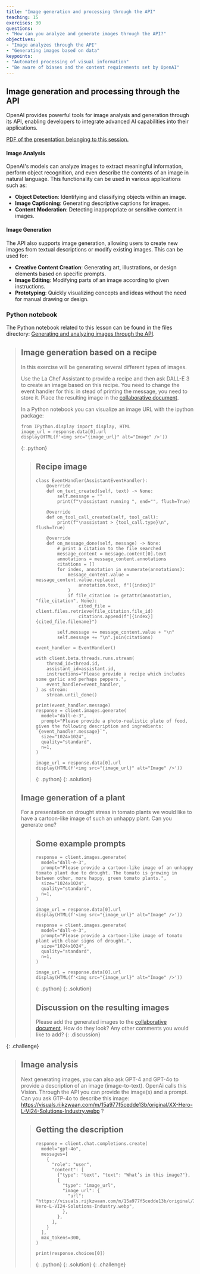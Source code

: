 ```yaml
---
title: "Image generation and processing through the API"
teaching: 15
exercises: 30
questions:
- "How can you analyze and generate images through the API?"
objectives:
- "Image analyzes through the API"
- "Generating images based on data"
keypoints:
- "Automated processing of visual information"
- "Be aware of biases and the content requirements set by OpenAI"
---
```


## Image generation and processing through the API

OpenAI provides powerful tools for image analysis and generation through its API, enabling developers to integrate advanced AI capabilities into their applications. 

<a href="{{site.workshop_site}}files/06_imagegeneration.pdf">PDF of the presentation belonging to this session.</a>


#### Image Analysis
OpenAI's models can analyze images to extract meaningful information, perform object recognition, and even describe the contents of an image in natural language. This functionality can be used in various applications such as:

- **Object Detection**: Identifying and classifying objects within an image.
- **Image Captioning**: Generating descriptive captions for images.
- **Content Moderation**: Detecting inappropriate or sensitive content in images.

#### Image Generation
The API also supports image generation, allowing users to create new images from textual descriptions or modify existing images. This can be used for:

- **Creative Content Creation**: Generating art, illustrations, or design elements based on specific prompts.
- **Image Editing**: Modifying parts of an image according to given instructions.
- **Prototyping**: Quickly visualizing concepts and ideas without the need for manual drawing or design.

### Python notebook

The Python notebook related to this lesson can be found in the files directory: <a href="{{site.workshop_site}}files/image_analysis.ipynb">Generating and analyzing images through the API</a>.


> ## Image generation based on a recipe
> In this exercise will be generating several different types of images.
>
> Use the La Chef Assistant to provide a recipe and then ask DALL-E 3 to create an image based on this recipe. You need to change the event handler for this: in stead of printing the message, you need to store it. Place the resulting image in the <a href="{{ page.collaborative_notes }}">collaborative document</a>.
> 
> In a Python notebook you can visualize an image URL with the ipython package:
> ~~~
> from IPython.display import display, HTML
> image_url = response.data[0].url
> display(HTML(f'<img src="{image_url}" alt="Image" />'))
> ~~~
> {: .python}
> > ## Recipe image
> > ~~~
> > class EventHandler(AssistantEventHandler):
> >     @override
> >     def on_text_created(self, text) -> None:
> >         self.message = ""
> >         print(f"\nassistant running ", end="", flush=True)
> > 
> >     @override
> >     def on_tool_call_created(self, tool_call):
> >         print(f"\nassistant > {tool_call.type}\n", flush=True)
> > 
> >     @override
> >     def on_message_done(self, message) -> None:
> >         # print a citation to the file searched
> >         message_content = message.content[0].text
> >         annotations = message_content.annotations
> >         citations = []
> >         for index, annotation in enumerate(annotations):
> >             message_content.value = message_content.value.replace(
> >                 annotation.text, f"[{index}]"
> >             )
> >             if file_citation := getattr(annotation, "file_citation", None):
> >                 cited_file = client.files.retrieve(file_citation.file_id)
> >                 citations.append(f"[{index}] {cited_file.filename}")
> > 
> >         self.message += message_content.value + "\n"
> >         self.message += "\n".join(citations)
> > 
> > event_handler = EventHandler()
> > 
> > with client.beta.threads.runs.stream(
> >     thread_id=thread.id,
> >     assistant_id=assistant.id,
> >     instructions="Please provide a recipe which includes some garlic and perhaps peppers.",
> >     event_handler=event_handler,
> > ) as stream:
> >     stream.until_done()
> > 
> > print(event_handler.message)
> > response = client.images.generate(
> >   model="dall-e-3",
> >   prompt="Please provide a photo-realistic plate of food, given the following description and ingredients: `{event_handler.message}`",
> >   size="1024x1024",
> >   quality="standard",
> >   n=1,
> > )
> > 
> > image_url = response.data[0].url
> > display(HTML(f'<img src="{image_url}" alt="Image" />'))
> > ~~~
> >{: .python}
> {: .solution}
> ## Image generation of a plant
> For a presentation on drought stress in tomato plants we would like to have a cartoon-like image of such an unhappy plant. Can you generate one?
> > ## Some example prompts
> > ~~~
> > response = client.images.generate(
> >   model="dall-e-3",
> >   prompt="Please provide a cartoon-like image of an unhappy tomato plant due to drought. The tomato is growing in between other, more happy, green tomato plants.",
> >   size="1024x1024",
> >   quality="standard",
> >   n=1,
> > )
> > 
> > image_url = response.data[0].url
> > display(HTML(f'<img src="{image_url}" alt="Image" />'))
> > 
> > response = client.images.generate(
> >   model="dall-e-3",
> >   prompt="Please provide a cartoon-like image of tomato plant with clear signs of drought.",
> >   size="1024x1024",
> >   quality="standard",
> >   n=1,
> > )
> > 
> > image_url = response.data[0].url
> > display(HTML(f'<img src="{image_url}" alt="Image" />'))
> > ~~~
> >{: .python}
> {: .solution}
> > ## Discussion on the resulting images
> > Please add the generated images to the <a href="{{ page.collaborative_notes }}">collaborative document</a>. How do they look? Any other comments you would like to add?
> {: .discussion}
> 
{: .challenge}

> ## Image analysis
> Next generating images, you can also ask GPT-4 and GPT-4o to provide a description of an image (image-to-text). OpenAi calls this Vision.
> Through the API you can provide the image(s) and a prompt. Can you ask GTP-4o to describe this image: <a href="https://visuals.rijkzwaan.com/m/15a977f5cedde13b/original/XX-Hero-L-VI24-Solutions-Industry.webp">https://visuals.rijkzwaan.com/m/15a977f5cedde13b/original/XX-Hero-L-VI24-Solutions-Industry.webp</a> ?
> > ## Getting the description
> > ~~~
> > response = client.chat.completions.create(
> >   model="gpt-4o",
> >   messages=[
> >     {
> >       "role": "user",
> >       "content": [
> >         {"type": "text", "text": "What’s in this image?"},
> >         {
> >           "type": "image_url",
> >           "image_url": {
> >             "url": "https://visuals.rijkzwaan.com/m/15a977f5cedde13b/original/XX-Hero-L-VI24-Solutions-Industry.webp",
> >           },
> >         },
> >       ],
> >     }
> >   ],
> >   max_tokens=300,
> > )
> > 
> > print(response.choices[0])
> > ~~~
> > {: .python}
> {: .solution}
{: .challenge} 